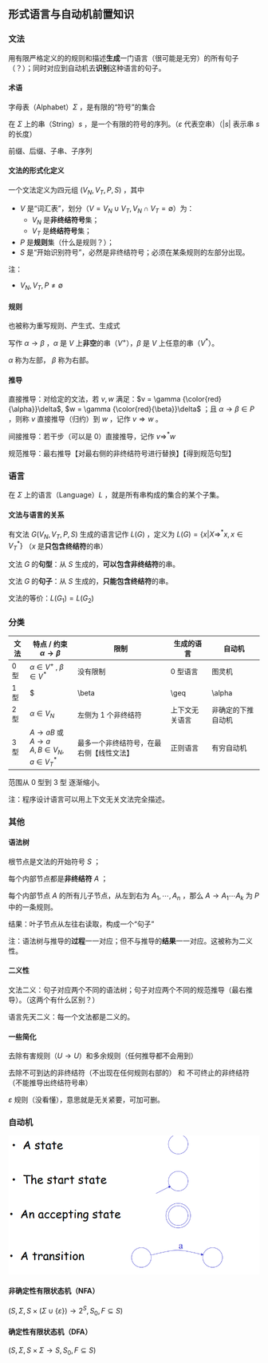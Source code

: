 ## 形式语言与自动机前置知识

### 文法

用有限严格定义的的规则和描述**生成**一门语言（很可能是无穷）的所有句子（？）；同时对应到自动机去**识别**这种语言的句子。

####  术语

字母表（Alphabet）$\Sigma$ ，是有限的“符号”的集合

在 $\Sigma$ 上的串（String）$s$ ，是一个有限的符号的序列。（$\varepsilon$ 代表空串）（$|s|$ 表示串 $s$ 的长度）

前缀、后缀、子串、子序列

#### 文法的形式化定义

一个文法定义为四元组 $(V_N,V_T,P,S)$ ，其中

+ $V$ 是“词汇表”，划分（$V = V_N \cup V_T, V_N \cap V_T = \emptyset$）为：
  + $V_N$ 是**非终结符号**集；
  + $V_T$ 是**终结符号**集；
+ $P$ 是**规则**集（什么是规则？）；
+ $S$ 是“开始识别符号”，必然是非终结符号；必须在某条规则的左部分出现。

注：

+ $V_N,V_T, P \neq \emptyset$ 

#### 规则

也被称为重写规则、产生式、生成式

写作 $\alpha \rightarrow \beta$ ，$\alpha$ 是 $V$ 上**非空**的串（$V^+$），$\beta$ 是 $V$ 上任意的串（$V^*$）。

$\alpha$ 称为左部， $\beta$ 称为右部。

#### 推导

直接推导：对给定的文法，若 $v,w$ 满足：$v = \gamma {\color{red}{\alpha}}\delta$, $w = \gamma {\color{red}{\beta}}\delta$  ；且 $\alpha \rightarrow \beta \in P$  ，则称 $v$ 直接推导（归约）到 $w$ ，记作 $v \Rightarrow w$ 。

间接推导：若干步（可以是 $0$）直接推导，记作 $v \Rightarrow^* w$

规范推导：最右推导【对最右侧的非终结符号进行替换】【得到规范句型】

### 语言

在 $\Sigma$ 上的语言（Language）$L$ ，就是所有串构成的集合的某个子集。

#### 文法与语言的关系

有文法 $G(V_N,V_T,P,S)$ 生成的语言记作 $L(G)$ ，定义为 $L(G) = \{x | X \Rightarrow^* x, x \in {V_T}^* \}$ （$x$ 是**只包含终结符**的串）

文法 $G$ 的**句型**：从 $S$ 生成的，**可以包含非终结符**的串。

文法 $G$ 的**句子**：从 $S$ 生成的，**只能包含终结符**的串。

文法的等价：$L(G_1) = L(G_2)$ 

### 分类

| 文法 | 特点 / 约束 $\alpha \rightarrow \beta$                       | 限制                                     | 生成的语言     | 自动机                 |
| ---- | ------------------------------------------------------------ | ---------------------------------------- | -------------- | ---------------------- |
| 0 型 | $\alpha \in V^+$ , $\beta \in V^*$                           | 没有限制                                 | 0 型语言       | 图灵机                 |
| 1 型 | $|\beta| \geq |\alpha|$ ，除了 $S \rightarrow \varepsilon$   | 长度不会变短                             | 上下文有关语言 | 非确定性线性有界自动机 |
| 2 型 | $\alpha \in V_N$                                             | 左侧为 $1$ 个非终结符                    | 上下文无关语言 | 非确定的下推自动机     |
| 3 型 | $A\rightarrow aB$ 或 $A \rightarrow a$ <br />$A,B \in V_N, a \in {V_T}^*$ | 最多一个非终结符号，在最右侧【线性文法】 | 正则语言       | 有穷自动机             |

范围从 0 型到 3 型 逐渐缩小。

注：程序设计语言可以用上下文无关文法完全描述。

### 其他

#### 语法树

根节点是文法的开始符号 $S$ ；

每个内部节点都是**非终结符** $A$ ；

每个内部节点 $A$ 的所有儿子节点，从左到右为 $A_1, \cdots,A_n$ ，那么 $A\rightarrow A_1 \cdots A_k$ 为 $P$ 中的一条规则。

结果：叶子节点从左往右读取，构成一个“句子”

注：语法树与推导的**过程**一一对应；但不与推导的**结果**一一对应。这被称为二义性。

#### 二义性

文法二义：句子对应两个不同的语法树；句子对应两个不同的规范推导（最右推导）。（这两个有什么区别？）

语言先天二义：每一个文法都是二义的。

#### 一些简化

去除有害规则（$U \rightarrow U$）和多余规则（任何推导都不会用到）

去除不可到达的非终结符（不出现在任何规则右部的） 和 不可终止的非终结符（不能推导出终结符号串）

$\varepsilon$ 规则（没看懂），意思就是无关紧要，可加可删。

### 自动机

![image-20211224002639138](image-20211224002639138.png)

#### 非确定性有限状态机（NFA）

$(S,\Sigma,S\times(\Sigma \cup\{\varepsilon\})\to 2^S,S_0,F\subseteq S)$

#### 确定性有限状态机（DFA）

$(S,\Sigma,S\times\Sigma\to S,S_0,F\subseteq S)$
